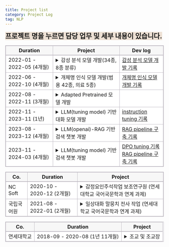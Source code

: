 ```yaml
---
title: Project list
category: Project Log
tag: NLP
---
```


<span style="background-color:#ede0d4; font-size : 16pt"><strong>프로젝트 명을 누르면 담당 업무 및 세부 내용이 있습니다.</strong></span>

<html>
  <head>
    <style type="text/css">
      .line{border-bottom: 1px solid #BDB8C1;}
      .line2{border-bottom: 2px solid #BDB8C1;}
      .line3{border-bottom: 1px solid #BDB8C1; background-color: #F7F7F7;}
      .line4{border-bottom: 2px solid #BDB8C1; background-color: #F7F7F7;}
      table, th, td {
         border:1px solid #BDB8C1;
         background-color: #FFFFFF;
       }
    </style>
   </head>
   <body>
     <table style="border-collapse:collapse">
       <tr>
         <th class="line4" bgcolor="#F8F7F9">Duration</th>
         <th class="line4" bgcolor="#F8F7F9">Project</th>
         <th class="line4" bgcolor="#F8F7F9">Dev log</th>
       </tr>
       <tr>
         <td class="line">2022-01 - 2022-05 (4개월)</td>
         <td class="line" style="cursor: pointer;">
           <details>
           <summary><span class="glyphicon glyphicon-menu-right" style="cursor: pointer;"></span>
            <span class="glyphicon glyphicon-option-horizontal" style="display:none"></span>감성 분석 모델 개발(34종, 8종 분류)</summary>
              <li>담당 업무:</li>
                  1) 한국어 감성 class 선정<br>
                  2) 데이터 수집<br>
                  3) 감성 분류 모델 개발<br>
              <br>
              <li>사용 기술: </li>
                  1) 한국어 감성 분석 및 감정 표현 분류와 관련된 언어학 지식<br>
                  2) NLP-classifiacation model 개발 기술(최종 모델: Koelectra)<br>
               <br>
              <li>개발 언어: </li> 
                 python (framework: pytorch)
               <br>
              <li>수행 업무 요약:</li>
                  한국어 감성 분석 및 감정 표현 분류와 관련된 언어학 지식을 활용하여 34종, 8종의 한국어 감성 분류 모델을 개발. 34종, 8종 감성 분류 모델은 각각 f1-score 78, 84로 개발 종료 되었으며 해당 모델은 현재 우울증 판별 사업, 아동 돌보미 봇 사업, 역사 인물 복원 사업 등 다양한 사업에 활용 중. <br>
            </details>
          </td>
         <td class="line"><a href="https://finddme.github.io/dev%20log/2022/09/24/SentimentAnalysis/">감성 분석 모델 개발 기록</a></td>
       </tr>
       <tr>
         <td class="line">2022-06 - 2022-10 (4개월)</td>
         <td class="line">
           <details>
           <summary><span class="glyphicon glyphicon-menu-right"></span>
            <span class="glyphicon glyphicon-option-horizontal" style="display:none"></span>개체명 인식 모델 개발(범용 42종, 의료 5종)</summary>
              <li>담당 업무: </li>
                  1) 범용/의료 개체명 인식 모델 개발<br>
              <br>
              <li>사용 기술: </li>
                  1) NLP-classifiacation model 개발 기술(최종 모델: Koelectra_bilstm_CRF (3 bilstm layer))<br>
              <br>
              <li>개발 언어: </li>
                 python (framework: pytorch)
              <br>
              <li>수행 업무 요약:</li>
                  범용 개체명 인식 모델(42 class)과 인공지능 기반 헬스케어 플랫폼에서 사용될 bio NER 모델(5 class) 개발.<br>
            </details>
          </td>
         <td class="line"><a href="https://finddme.github.io/dev%20log/2022/09/25/NER/">개체명 인식 모델 개발 기록</a></td>
       </tr>
       <tr>
         <td class="line"> 2022-08 - 2022-11 (3개월)</td>
         <td class="line">
           <details>
           <summary><span class="glyphicon glyphicon-menu-right"></span>
            <span class="glyphicon glyphicon-option-horizontal" style="display:none"></span>Adapted Pretrained 모델 개발</summary>
              <li>담당 업무: </li>
                  1) 특수 도메인에 사용될 Pretrained model 추가 학습 모델 개발(BERT, Electra, Roberta)<br>
              <br>
              <li>사용 기술: </li>
                  1) MLM task 수행 모델 구현 기술 (BERT, Electra, Roberta 적용)<br>
              <br>
              <li>개발 언어: python (framework: pytorch)</li>
              <br>
              <li>수행 업무 요약:</li>
                  헬스케어, 법률 등 일상적으로 사용되는 문어 혹은 구어와 상이한 어휘가 다수 분포된 도메인에 사용될 사전학습 모델 개발<br>
            </details>
          </td>
         <td class="line"> </td>
       </tr>
       <tr>
         <td class="line"> 2022-11 - 2023-11 (1년)</td>
         <td class="line">
           <details>
           <summary><span class="glyphicon glyphicon-menu-right"></span>
            <span class="glyphicon glyphicon-option-horizontal" style="display:none"></span>LLM(tuning model) 기반 대화 모델 개발</summary>
              <li>담당 업무: </li>
                  1) LLM 기반 멀티턴  대화 모델 개발<br>
                  2) LLM instruction data 수집 및 전처리<br>
                  3) 윤리 검증 모델 개발<br>
                  4) 윤리 검증 모델 학습 데이터 수집<br>
                  5) 감성 분석 모델 제공<br>
              <br>
              <li>사용 기술: </li>
                  1) LLM instruction tuning 기술 (LLaMa 2 13B Qlora tuning)<br>
                  2) Data 전처리 (vicuna + dolly + alpaca + korquad1.0 + korquad2.0 각 데이터별 특성 분석 후 동일한 instruction data로 변형)<br>
                  3) Retrieval Augmented Generation 기반 챗봇 개발 기술<br>
                  4) RAG에 사용될 vectorstore 구축<br>
                  5) NLP-classifiacation model 개발 기술<br>
              <br>
              <li>개발 언어: </li>
                python (framework: pytorch/ rag pipeline 구축에 사용된 library: Langchain / vectorstore: FAISS)
              <br>
              <li>수행 업무 요약:</li>
                  LLLM 기반 멀티턴 대화 모델 개발과 윤리 검증 모델, 감성 분석 모델 개발을 담당. 대화 모델의 경우 LLM의 환각현상을 줄이기 위해 RAG 기술을 적용, Retriever 정확도를 높이기 위해 vectorstore 저장 시 metadata에 데이터 출처와 소제목을 함께 저장. <br>
네 가지 데이터를 수집하여 윤리 검증 모델 개발(f1-score 90.6) <br>
사용자 감성 분석에 사용할 감성 분석 모델 개발<br>
              <br>
              <li>협업 기여도:</li>
             대화 모델 50%(2인 협동 개발), 윤리 검증 모델 100%, 감성 분석 모델 100%
            </details>
          </td>
         <td class="line"><a href="https://finddme.github.io/dev%20log/2023/03/31/llm_tuning_merge/">instruction tuning 기록</a></td>
       </tr>
       <tr>
         <td class="line">2023-08 - 2023-12 (4개월)</td>
         <td class="line">
           <details>
           <summary><span class="glyphicon glyphicon-menu-right"></span>
            <span class="glyphicon glyphicon-option-horizontal" style="display:none"></span>LLM(openai)-RAG 기반 검색 챗봇 개발</summary>
              <li>담당 업무: </li>
                  1) LLM 기반 검색 시스템 개발<br>
              <br>
              <li>사용 기술: </li>
                  1) Retrieval Augmented Generation 기반 검색 시스템 개발 기술 <br>
                        - metadata filtering<br>
                        - hierarchical similarity search -> 3단계<br>
                          (1. query <-> document summary similarity search<br>
                           2. vectorstore내에서 1번에서 검색된 document를 기반으로 similarity search (속도 향상을 위한 filtering)<br>
                           3. retriever 정의 시 2번에서 검색된 document를 기반으로 similarity search)<br>
                        - translate(en->ko)<br>
                        - binary vectorstore(document type)<br>
                        - diverse Prompts(query type)<br>
                        - data summary for metadata<br>
                        - similarity-based reordering<br>
                        - return source file<br>
                        - 좋아요 싫어요 버튼 추가<br>
                        - [답변 일시, 소요 시간, 질문, 답변, 사용자 ip] 저장 기능 추가<br>
                  2) RAG에 사용될 vectorstore 구축<br>
              <br>
              <li>개발 언어: python (rag pipeline 구축에 사용된 library: Langchain / vectorstore: FAISS)</li>
              <br>
              <li>수행 업무 요약:</li>
                  openai 에서 공개한 GPT-4-turbo 모델을 사용하여 LLM 기반 검색 시스템 개발<br>
                   RAG pipeline의 정교화<br>
                  retrieval 결과의 정확도 향상을 위해 hierarchical similarity search 적용. <br>
                  retrieval data, 사용자 예상 질문 리스트 분석을 통해 retrieval data 카테고리 분류. 분류한 카테고리를 기준으로 retrieval data에 metadata 추. 이를 통해 retrieval에 소요되 시간 감축.<br>
                  gpt-4-turbo의 영어 답변 반환 문제를 해결하기 위해 영-한 번역 플로우를 추가
            </details>
          </td>
          <td class="line"><a href="https://finddme.github.io/dev%20log/2024/01/02/rag/">RAG pipeline 구축 기록</a></td>
       </tr>
       <tr>
         <td class="line"> 2023-11 - 2024-03 (4개월)</td>
         <td class="line">
           <details>
           <summary><span class="glyphicon glyphicon-menu-right"></span>
            <span class="glyphicon glyphicon-option-horizontal" style="display:none"></span>LLM(tuning model) 기반 검색 챗봇 개발</summary>
              <li>담당 업무: </li>
                  1) LLM 기반 검색 챗봇 개발<br>
              <br>
              <li>사용 기술: </li>
                  1) sLLM instruction tuning 기술 (Mistral, Solar DPO+Qlora tuning/ 7.24B,10.7B 모델 Merge)<br>
                  2) pdf로부터 instruction data 추출<br>
                  3) Model Merge(mergekit)<br>
                  4) Model Quantization (AWQ)<br>
                  5) Retrieval Augmented Generation 기반 검색 시스템 개발 기술 <br>
                  6) vLLM <br>
              <br>
              <li>개발 언어: python (rag pipeline 구축에 사용된 library: Langchain / vectorstore: FAISS)</li>
              <br>
              <li>수행 업무 요약:</li>
                  DPO+Qlora를 통해 개발한 자체 sLLM instruction tuning model과 huggingface에 공개된 7.24B급 모델들의 merge 실험을 통해 해당 과제에 사용될 모델을 개발. <br>
                  PDF형식의 각종 연구 자료에서 dpo data(instruction, context, response, rejected)를 추출하여 DPO+Qlora 학습 데이터 수집.<br>
                  연구자료 분석 및 분류 결과로 metadata생성, 이를 기준으로 RAG pipeline 구축<br>
                  vLLM 적용을 통해 추론 속도 향상
              <br>
            </details>
          </td>
         <td class="line"><a href="https://finddme.github.io/dev%20log/2023/03/31/llm_tuning_merge/">DPO tuning 기록</a>
           <br>
         <a href="https://finddme.github.io/dev%20log/2024/01/02/rag/">RAG pipeline 구축 기록</a></td>
       </tr>
   </table>
 </body>
</html>



<html>
  <head>
    <style type="text/css">
      .line{border-bottom: 1px solid #BDB8C1;}
      .line2{border-bottom: 2px solid #BDB8C1;}
      .line3{border-bottom: 1px solid #BDB8C1; background-color: #F7F7F7;}
      .line4{border-bottom: 2px solid #BDB8C1; background-color: #F7F7F7;}
      table, th, td {
         border:1px solid #BDB8C1;
         background-color: #FFFFFF;
       }
    </style>
   </head>
   <body>
     <table style="border-collapse:collapse">
       <tr>
         <th class="line4" bgcolor="#F8F7F9">Co.</th>
         <th class="line4" bgcolor="#F8F7F9">Duration</th>
         <th class="line4" bgcolor="#F8F7F9">Project</th>
       </tr>
       <tr>
         <td class="line">NC Soft</td>
         <td class="line">2020-10 - 2020-12 (2개월)</td>
         <td class="line">
           <details>
           <summary><span class="glyphicon glyphicon-menu-right"></span>
            <span class="glyphicon glyphicon-option-horizontal" style="display:none"></span>감정요인주석작업 보조연구원 (연세대학교 국어국문학과 연계 과제)</summary>
              <li>담당 업무: </li>
                  1) 텍스트 감성 요인 라벨링<br>
              <br>
              <li>사용 기술: </li>
                  1) 한국어 감성 분석 및 감정 표현과 관련된 언어학 지식<br>
              <br>
              <li>수행 업무 요약:</li>
                  문장 감성과 해당 감성을 결정하는 동사, 형용사에 대한 정보를 태깅하는 업무를 맡았습니다.<br>
            </details>
          </td>
       </tr>
       <tr>
         <td class="line">국립국어원</td>
         <td class="line">2021-08 - 2022-01 (2개월)</td>
         <td class="line">
           <details>
           <summary><span class="glyphicon glyphicon-menu-right"></span>
            <span class="glyphicon glyphicon-option-horizontal" style="display:none"></span>일상대화 말뭉치 전사 작업 (연세대학교 국어국문학과 연계 과제)</summary>
              <li>담당 업무: </li>
                  1) 텍스트 감성 요인 라벨링<br>
              <br>
              <li>사용 기술: </li>
                  1) 한국어 감성 분석 및 감정 표현과 관련된 언어학 지식<br>
              <br>
              <li>수행 업무 요약:</li>
                  녹음된 일상 대화를 전사하는 업무를 맡았습니다. 대화분석론을 공부하며 경험한 대화 전사 경험을 통해 빠르고 정확한 전사 결과를 전달하였습니다.<br>
            </details>
          </td>
       </tr>
   </table>
 </body>
</html>


<html>
  <head>
    <style type="text/css">
      .line{border-bottom: 1px solid #BDB8C1;}
      .line2{border-bottom: 2px solid #BDB8C1;}
      .line3{border-bottom: 1px solid #BDB8C1; background-color: #F7F7F7;}
      .line4{border-bottom: 2px solid #BDB8C1; background-color: #F7F7F7;}
      table, th, td {
         border:1px solid #BDB8C1;
         background-color: #FFFFFF;
       }
    </style>
   </head>
   <body>
     <table style="border-collapse:collapse">
       <tr>
         <th class="line4" bgcolor="#F8F7F9">Co.</th>
         <th class="line4" bgcolor="#F8F7F9">Duration</th>
         <th class="line4" bgcolor="#F8F7F9">Project</th>
       </tr>
       <tr>
         <td class="line">연세대학교</td>
         <td class="line">2018-09 - 2020-08 (1년 11개월)</td>
         <td class="line">
           <details>
           <summary><span class="glyphicon glyphicon-menu-right"></span>
            <span class="glyphicon glyphicon-option-horizontal" style="display:none"></span>조교 및 조교장</summary>
              <li>담당 업무: </li>
                  1) 학과 행사 관리<br>
                  2) 학과 전공 수업 관리 (과제 관리, 시험 감독 등)<br>
                  3) 학과 교수님 보조 업무<br>
                  4) (조교장 업무)학기별 수업 개설<br>
                  5) (조교장 업무) 학과 행정 업무<br>
                  6) (조교장 업무) 일반 조교 근무 관리<br>
            </details>
          </td>
       </tr>
   </table>
 </body>
</html>
